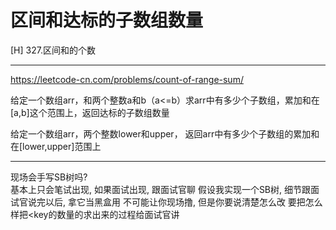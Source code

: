 # 区间和达标的子数组数量

[H]
327.区间和的个数

---
https://leetcode-cn.com/problems/count-of-range-sum/


给定一个数组arr，和两个整数a和b（a<=b）求arr中有多少个子数组，累加和在[a,b]这个范围上，返回达标的子数组数量


给定一个数组arr，两个整数lower和upper，
返回arr中有多少个子数组的累加和在[lower,upper]范围上


---


现场会手写SB树吗?   
基本上只会笔试出现, 如果面试出现, 跟面试官聊
假设我实现一个SB树, 细节跟面试官说完以后, 拿它当黑盒用
不可能让你现场撸, 但是你要说清楚怎么改
要把怎么样把<key的数量的求出来的过程给面试官讲